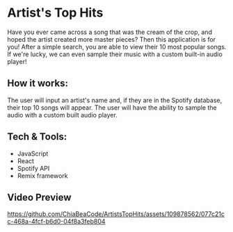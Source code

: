 # Artist's Top Hits
Have you ever came across a song that was the cream of the crop, and hoped the artist created more master pieces?
Then this application is for you! After a simple search, you are able to view their 10 most popular songs. If we're lucky, we can even sample their music with a custom built-in audio player!
## How it works:
The user will input an artist's name and, if they are in the Spotify database, their top 10 songs will appear. The user will have the ability to sample the audio with a custom built audio player.
## Tech & Tools:
- JavaScript
- React
- Spotify API
- Remix framework
## Video Preview
https://github.com/ChiaBeaCode/ArtistsTopHits/assets/109878562/077c21cc-468a-4fcf-b6d0-04f8a3feb804
